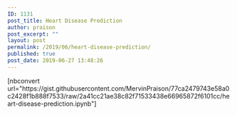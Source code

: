 ```yaml
---
ID: 1131
post_title: Heart Disease Prediction
author: praison
post_excerpt: ""
layout: post
permalink: /2019/06/heart-disease-prediction/
published: true
post_date: 2019-06-27 13:48:26
---
```

<!-- wp:paragraph -->
<p>[nbconvert url="https://gist.githubusercontent.com/MervinPraison/77ca2479743e58a0c2428f1b888f7533/raw/2a41cc21ae38c82f71533438e66965872f6101cc/heart-disease-prediction.ipynb"]</p>
<!-- /wp:paragraph -->